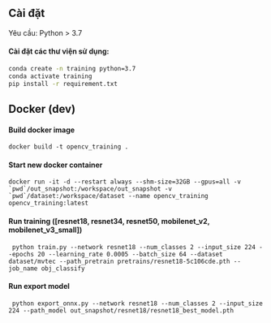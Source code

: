 ## Cài đặt

Yêu cầu: Python > 3.7

#### Cài đặt các thư viện sử dụng:

```bash
conda create -n training python=3.7
conda activate training
pip install -r requirement.txt
```

## Docker (dev)
#### Build docker image
```
docker build -t opencv_training .
```
#### Start new docker container
```
docker run -it -d --restart always --shm-size=32GB --gpus=all -v `pwd`/out_snapshot:/workspace/out_snapshot -v `pwd`/dataset:/workspace/dataset --name opencv_training opencv_training:latest
```
#### Run training ([resnet18, resnet34, resnet50, mobilenet_v2, mobilenet_v3_small])
```
 python train.py --network resnet18 --num_classes 2 --input_size 224 --epochs 20 --learning_rate 0.0005 --batch_size 64 --dataset dataset/mvtec --path_pretrain pretrains/resnet18-5c106cde.pth --job_name obj_classify
```

#### Run export model
```
 python export_onnx.py --network resnet18 --num_classes 2 --input_size 224 --path_model out_snapshot/resnet18/resnet18_best_model.pth
```
